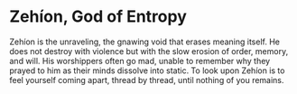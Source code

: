 # Zehíon, God of Entropy

Zehíon is the unraveling, the gnawing void that erases meaning itself. He does not destroy with violence but with the slow erosion of order, memory, and will. His worshippers often go mad, unable to remember why they prayed to him as their minds dissolve into static. To look upon Zehíon is to feel yourself coming apart, thread by thread, until nothing of you remains.